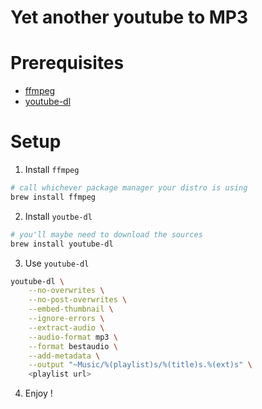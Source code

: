 # Yet another youtube to MP3

# Prerequisites
* [ffmpeg](https://www.ffmpeg.org/)
* [youtube-dl](https://github.com/ytdl-org/youtube-dl)

# Setup
1. Install `ffmpeg`
```bash
# call whichever package manager your distro is using
brew install ffmpeg
```
2. Install `youtbe-dl`
```bash
# you'll maybe need to download the sources
brew install youtube-dl
```
3. Use `youtube-dl`
```bash
youtube-dl \
	--no-overwrites \
	--no-post-overwrites \
	--embed-thumbnail \
	--ignore-errors \
	--extract-audio \
	--audio-format mp3 \
	--format bestaudio \
	--add-metadata \
    --output "~Music/%(playlist)s/%(title)s.%(ext)s" \
	<playlist url>
```
4. Enjoy !